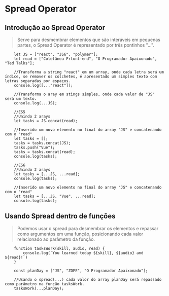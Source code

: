 # Spread Operator

## Introdução ao Spread Operator

> Serve para desmembrar elementos que são interáveis em pequenas partes, o Spread Operator é representado por três pontinhos "...".

```JS
    let JS = ["react", "JS6", "polymer"];
    let read = ["Coletânea Frtont-end", "O Programador Apaixonado", "Ted Talks"];

    //Transforma a string "react" em um array, onde cada letra será um índice, se remover os colchetes, é apresentado um simples texto com letras separadas por espaços.
    console.log([..."react"]);

    //Transforma o aray em stings simples, onde cada valor de "JS" será um texto.
    console.log(...JS);

    //ES5
    //Unindo 2 arays
    let tasks = JS.concat(read);

    //Inserido um novo elemento no final do array "JS" e concatenando com o "read"
    let tasks = [];
    tasks = tasks.concat(JS);
    tasks.push("Vue");
    tasks = tasks.concat(read);
    console.log(tasks);

    //ES6
    //Unindo 2 arays
    let tasks = [...JS, ...read];
    console.log(tasks);  

    //Inserido um novo elemento no final do array "JS" e concatenando com o "read" 
    let tasks = [...JS, "Vue", ...read];
    console.log(tasks); 
```

## Usando Spread  dentro de funções

> Podemos usar o spread para desmembrar os elementos e repassar como argumentos em uma função, posicionando cada valor relacionado ao parâmetro da função.

```JS
    function tasksWork(skill, audio, read) {
        console.log(`You learned today ${skill}, ${audio} and ${read}!`)
    }

    const planDay = ["JS", "ZOFE", "O Programador Apaixonado"];

    //Usando o spread(...) cada valor do array planDay será repassado como parâmetro na função tasksWork.
    tasksWork(...planDay);
```